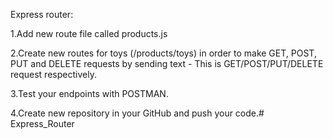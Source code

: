 Express router:

1.Add new route file called products.js

2.Create new routes for toys (/products/toys) in order to make GET, POST, PUT and DELETE requests by sending text - This is GET/POST/PUT/DELETE request respectively.

3.Test your endpoints with POSTMAN.

4.Create new repository in your GitHub and push your code.# Express_Router
